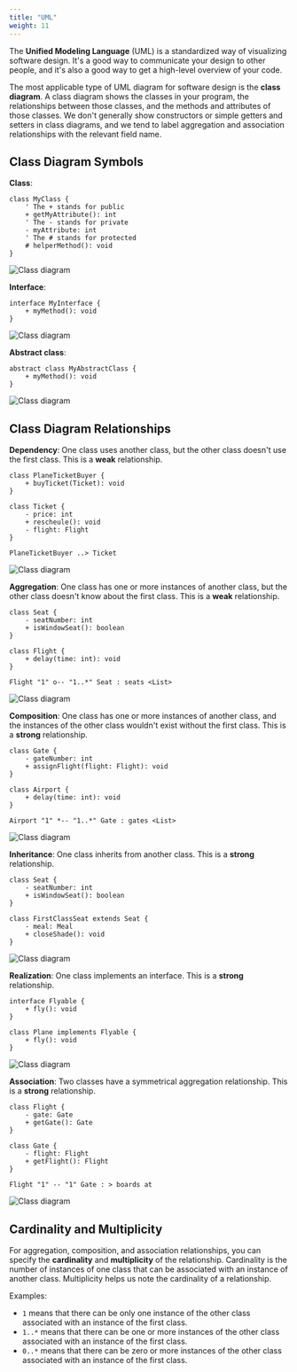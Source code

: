 ```yaml
---
title: "UML"
weight: 11
---
```


The **Unified Modeling Language** (UML) is a standardized way of visualizing software design. It's a good way to communicate your design to other people, and it's also a good way to get a high-level overview of your code.

The most applicable type of UML diagram for software design is the **class diagram**. A class diagram shows the classes in your program, the relationships between those classes, and the methods and attributes of those classes. We don't generally show constructors or simple getters and setters in class diagrams, and we tend to label aggregation and association relationships with the relevant field name.

## Class Diagram Symbols

**Class**:

```plantuml
class MyClass {
    ' The + stands for public
    + getMyAttribute(): int
    ' The - stands for private
    - myAttribute: int
    ' The # stands for protected
    # helperMethod(): void
}
```

![Class diagram](//www.plantuml.com/plantuml/svg/NSsn2i8m58NXlKzne8DAwGkuYNCsNo1DhkP2R4foMYZYkujPj9tkyD-Fuw8j1MQzrljg0E20Mn1qABIZBxYdZ6aUehfQEpo4PhsGMOUPSZoTeIF_PB-HMHTBgRd7y-VsgjsgH74KNnzQ18cJP2CCoNy7bwI-UNy0)

**Interface**:

```plantuml
interface MyInterface {
    + myMethod(): void
}
```

![Class diagram](//www.plantuml.com/plantuml/svg/oymhIIrAIqnELV2jz8IpgxaKW41R8RVIDxKa8pz5GzDAeIm_CuMhbWi0)

**Abstract class**:

```plantuml
abstract class MyAbstractClass {
    + myMethod(): void
}
```

![Class diagram](//www.plantuml.com/plantuml/svg/IqmgBYbAJ2vHICv9B2vMyArqX0euW_dLN0f0eAsGM-cRMfAHdwAXQQLGbf-PmbKB0000)

## Class Diagram Relationships

**Dependency**: One class uses another class, but the other class doesn't use the first class. This is a **weak** relationship.

```plantuml
class PlaneTicketBuyer {
    + buyTicket(Ticket): void
}

class Ticket {
    - price: int
    + rescheule(): void
    - flight: Flight
}

PlaneTicketBuyer ..> Ticket
```

![Class diagram](//www.plantuml.com/plantuml/svg/SoWkIImgAStDuKhEIImkLWZ8ISnB3SbCpaujSIgjJ2rIgEPI009jXQJIIeYm1eJIj58eoyzCuQhbWkg424FLwoeK56KcfrefPEQLG0qeIYrEpaWjpKdLW6g5AapBoKpFAB5IS0FJ8FCmtA2dPmSrdiiXDIy5w5e0)

**Aggregation**: One class has one or more instances of another class, but the other class doesn't know about the first class. This is a **weak** relationship.

```plantuml
class Seat {
    - seatNumber: int
    + isWindowSeat(): boolean
}

class Flight {
    + delay(time: int): void
}

Flight "1" o-- "1..*" Seat : seats <List>
```

![Class diagram](//www.plantuml.com/plantuml/svg/Iyv9B2vM24vDB56evb800bs5OY37hpGtARN8IY4phmGiggsGMHoUcPUINmvIgg5ffP2Kdv-JcfZ7LSl51J73BISpFGDe2bHzIcfEOgL6IMPkAjWKe8wo_CmKa7AeGYL39OLyNLqWhQUdfGHnWXNOyc856v_CuX8x0000)

**Composition**: One class has one or more instances of another class, and the instances of the other class wouldn't exist without the first class. This is a **strong** relationship.

```plantuml
class Gate {
    - gateNumber: int
    + assignFlight(flight: Flight): void
}

class Airport {
    + delay(time: int): void
}

Airport "1" *-- "1..*" Gate : gates <List>
```

![Class diagram](//www.plantuml.com/plantuml/svg/Iyv9B2vMS4yiILMevb800bs5T237hpGtARN8IY4phmGiggq0L9QPdkUMavcUKQAH1gQi521SJIk5ilpC5AvQBYw8SOwPHGNvHIKArL2zAQavYPKQ9PcvgI0JaTN3L2ePAYbewUe2QJqzBIM8Uwp0BYbMiF79B2wn0m00)

**Inheritance**: One class inherits from another class. This is a **strong** relationship.

```plantuml
class Seat {
    - seatNumber: int
    + isWindowSeat(): boolean
}

class FirstClassSeat extends Seat {
    - meal: Meal
    + closeShade(): void
}
```

![Class diagram](//www.plantuml.com/plantuml/svg/Iyv9B2vM24vDB56evb800bs5OY37hpGtARN8IY4phmGiggsGMHoUcPUINmvIgg5ffP2Kdv-JcfZ7LSl51J73BREekCGPn0IRbbfHafgNWcPqRcfYZfM2Bv24cfgSar-S6foHc98AChCiFpE5gnO0)

**Realization**: One class implements an interface. This is a **strong** relationship.

```plantuml
interface Flyable {
    + fly(): void
}

class Plane implements Flyable {
    + fly(): void
}
```

![Class diagram](//www.plantuml.com/plantuml/svg/oymhIIrAIqnELN3BgKnCoabLgEPI009jXRISIWrDAuMo_CmKhbekhkISnE9YXO2SnBnKXSpSWfpKtDIyacBykW00)

**Association**: Two classes have a symmetrical aggregation relationship. This is a **strong** relationship.

```plantuml
class Flight {
    - gate: Gate
    + getGate(): Gate
}

class Gate {
    - flight: Flight
    + getFlight(): Flight
}

Flight "1" -- "1" Gate : > boards at
```

![Class diagram](//www.plantuml.com/plantuml/svg/Iyv9B2vMSCl9JCyeKQZcKW02NONqn99KAmLt80aMq5P8Joq1yJGqeQArN5nWZM0UN5iQs1Ghg6a8hH0-I3E41T8EjL79K4b1LnT4GOooKh1JICfFB4efLaWi0G00)

## Cardinality and Multiplicity

For aggregation, composition, and association relationships, you can specify the **cardinality** and **multiplicity** of the relationship. Cardinality is the number of instances of one class that can be associated with an instance of another class. Multiplicity helps us note the cardinality of a relationship.

Examples:

* `1` means that there can be only one instance of the other class associated with an instance of the first class.
* `1..*` means that there can be one or more instances of the other class associated with an instance of the first class.
* `0..*` means that there can be zero or more instances of the other class associated with an instance of the first class.
